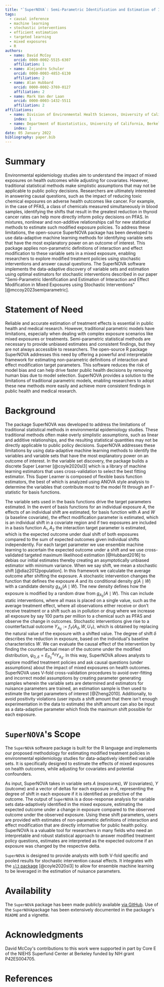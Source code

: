```yaml
---
title: "`SuperNOVA`: Semi-Parametric Identification and Estimation of Interaction and Effect Modification in Mixed Exposures using Stochastic Interventions in `R`"
tags:
  - causal inference
  - machine learning
  - stochastic interventions
  - efficient estimation
  - targeted learning
  - mixed exposures
  - R
authors:
  - name: David McCoy
    orcid: 0000-0002-5515-6307
    affiliation: 1
  - name: Alejandro Schuler
    orcid: 0000-0003-4853-6130
    affiliation: 2
  - name: Alan Hubbard
    orcid: 0000-0002-3769-0127
    affiliation: 2
  - name: Mark Van der Laan
    orcid: 0000-0003-1432-5511
    affiliation: 2
affiliations:
  - name: Division of Environmental Health Sciences, University of California, Berkeley
    index: 1
  - name: Department of Biostatistics, University of California, Berkeley
    index: 2
date: 05 January 2022
bibliography: paper.bib
---
```


# Summary

Environmental epidemiology studies aim to understand the impact of mixed exposures on health outcomes while adjusting for covariates. However, traditional statistical methods make simplistic assumptions that may not be applicable to public policy decisions. Researchers are ultimately interested in answering causal questions, such as the impact of reducing toxic chemical exposures on adverse health outcomes like cancer. For example, in the case of PFAS, a class of chemicals measured simultaneously in blood samples, identifying the shifts that result in the greatest reduction in thyroid cancer rates can help more directly inform policy decisions on PFAS. In mixtures, nonlinear and non-additive relationships call for new statistical methods to estimate such modified exposure policies. To address these limitations, the open-source SuperNOVA package has been developed to use data-adaptive machine learning methods for identifying variable sets that have the most explanatory power on an outcome of interest. This package applies non-parametric definitions of interaction and effect modification to these variable sets in a mixed exposure, enabling researchers to explore modified treatment policies using stochastic interventions and answer causal questions. The SuperNOVA software implements the data-adaptive discovery of variable sets and estimation using optimal estimators for stochastic interventions described in our paper "Semi-Parametric Identification and Estimation of Interaction and Effect Modification in Mixed Exposures using Stochastic Interventions" [@mccoy2023semiparametric].


# Statement of Need

Reliable and accurate estimation of treatment effects is essential in public health and medical research. However, traditional parametric models have limitations, especially when dealing with complex exposure scenarios like mixed exposures or treatments. Semi-parametric statistical methods are necessary to provide unbiased estimates and consistent findings, but they are not always accessible to researchers. The open-source R package SuperNOVA addresses this need by offering a powerful and interpretable framework for estimating non-parametric definitions of interaction and effect modification target parameters. This software reduces the risk of model bias and can help drive faster public health decisions by removing human bias due to model selection. SuperNOVA provides a solution to the limitations of traditional parametric models, enabling researchers to adopt these new methods more easily and achieve more consistent findings in public health and medical research.

# Background

The package SuperNOVA was developed to address the limitations of traditional statistical methods in environmental epidemiology studies. These traditional methods often make overly simplistic assumptions, such as linear and additive relationships, and the resulting statistical quantities may not be directly applicable to public policy decisions. SuperNOVA addresses these limitations by using data-adaptive machine learning methods to identify the variables and variable sets that have the most explanatory power on an outcome of interest. In the variable set discovery, the package builds a discrete Super Learner [@coyle2020sl3] which is a library of machine learning estimators that uses cross-validation to select the best fitting estimator. This Super Learner is composed of flexible basis function estimators, the best of which is analyzed using ANOVA style analysis to determine the variables that contribute most to the model fit through an F-statistic for basis functions. 

The variable sets used in the basis functions drive the target parameters estimated. In the event of basis functions for an individual exposure $A$, the effects of an individual shift are estimated, for basis function with $A$ and $W$ (a baseline covariate), the effect modification parameter is estimated, which is an individual shift in a covariate region and if two exposures are included in a basis function $A_1, A_2$ the interaction target parameter is estimated, which is the expected outcome under dual shift of both exposures compared to the sum of expected outcomes given individual shifts independently. For each target parameter we use ensemble machine learning to ascertain the expected outcome under a shift and we use cross-validated targeted maximum likelihood estimation [@Hubbard2016] to debias our initial estimates thereby creating an asymptotically unbiased estimator with minimum variance. When we say shift, we mean a stochastic shift [@diaz2012population]. In this framework we calculate the average outcome after shifting the exposure. A stochastic intervention changes the function that defines the exposure $A$ and its conditional density $g(A \mid W)$ with a candidate density $g_{A_{\delta}}(A \mid W)$. The new density defines how the exposure is modified by a random draw from $g_{A_{\delta}}(A \mid W)$. This can include static interventions, where all mass is placed on a single value, such as the average treatment effect, where all observations either receive or don't receive treatment or a shift such as in pollution or drug where we increase all exposure by say 100 parts per million to a chemical such as PFAS and observe the change in outcomes. Stochastic interventions give rise to a counterfactual outcome $Y_{A_{\delta}} := f_Y(A_{\delta}, W, U_Y)$, which is obtained by replacing the natural value of the exposure with a shifted value. The degree of shift $\delta$ describes the reduction in exposure, based on the individual's baseline characteristics $W$. We can evaluate the causal effect of the intervention by finding the counterfactual mean of the outcome under the modified distribution, $\psi_{0, \delta} = E_{P_0}^{A_{\delta}}{Y_{A_{\delta}}}$. In this way, SuperNOVA allows analysts to explore modified treatment policies and ask causal questions (under assumptions) about the impact of mixed exposures on health outcomes. SuperNOVA uses V-fold cross-validation procedures to avoid over-fitting and incorrect model assumptions by creating parameter generating samples wherein the variable sets are determined and estimators for nuisance parameters are trained, an estimation sample is then used to estimate the target parameters of interest [@Zheng2010]. Additionally, to avoid positivity violations (user inputs a shift amount that there isn't enough experimentation in the data to estimate) the shift amount can also be input as a data-adaptive parameter which finds the maximum shift possible for each exposure.

# `SuperNOVA`'s Scope

The `SuperNOVA` software package is built for the R language and implements our proposed methodology for estimating modified treatment policies in environmental epidemiology studies for data-adaptively identified variable sets. It is specifically designed to estimate the effects of mixed exposures on health outcomes, while adjusting for covariates and potential confounders.

As input, SuperNOVA takes in variable sets $A$ (exposures), $W$ (covariates), $Y$ (outcome) and a vector of deltas for each exposure in $A$, representing the degree of shift in each exposure if it is identified as predictive of the outcome. The output of `SuperNOVA` is a dose-response analysis for variable sets data-adaptively identified in the mixed exposure, estimating the expected outcome under a change in exposure compared to the observed outcome under the observed exposure. Using these shift parameters, users are provided with estimates of non-parametric definitions of interaction and effect modification that are directly informative for public health policy.  SuperNOVA is a valuable tool for researchers in many fields who need an interpretable and robust statistical approach to answer modified treatment policy questions, estimates are interpreted as the expected outcome if an exposure was changed by the respective delta. 

`SuperNOVA` is designed to provide analysts with both V-fold specific and pooled results for stochastic intervention causal effects. It integrates with the [`sl3` package](https://github.com/tlverse/sl3) [@coyle2020sl3] to allow for ensemble machine learning to be leveraged in the estimation of nuisance parameters. 

# Availability

The `SuperNOVA` package has been made publicly available  [via GitHub](https://github.com/blind-contours/SuperNOVA). Use of the `SuperNOVA`package has been extensively documented in the package's `README` and a vignette. 


# Acknowledgments

David McCoy's contributions to this work were supported in part by Core E of the NIEHS Superfund Center at Berkeley funded by NIH grant P42ES004705.

# References

